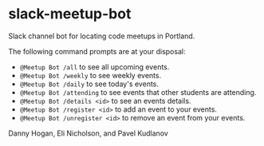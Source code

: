 # slack-meetup-bot
Slack channel bot for locating code meetups in Portland.

The following command prompts are at your disposal:

  - `@Meetup Bot /all` to see all upcoming events.
  - `@Meetup Bot /weekly` to see weekly events.
  - `@Meetup Bot /daily` to see today's events.
  - `@Meetup Bot /attending` to see events that other students are attending.
  - `@Meetup Bot /details <id>` to see an events details.
  - `@Meetup Bot /register <id>` to add an event to your events.
  - `@Meetup Bot /unregister <id>` to remove an event from your events.

Danny Hogan, Eli Nicholson, and Pavel Kudlanov